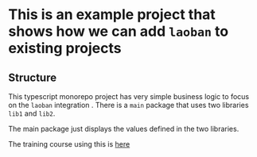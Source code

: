 # This is an example project that shows how we can add `laoban` to existing projects

## Structure

This typescript monorepo project has very simple business logic to focus on the `laoban` integration .
There is a `main` package that uses two libraries `lib1` and `lib2`. 

The main package just displays the values defined in the two libraries.

The training course using this is [here](https://laoban.dev/laoban/training/EXISTING.html)

